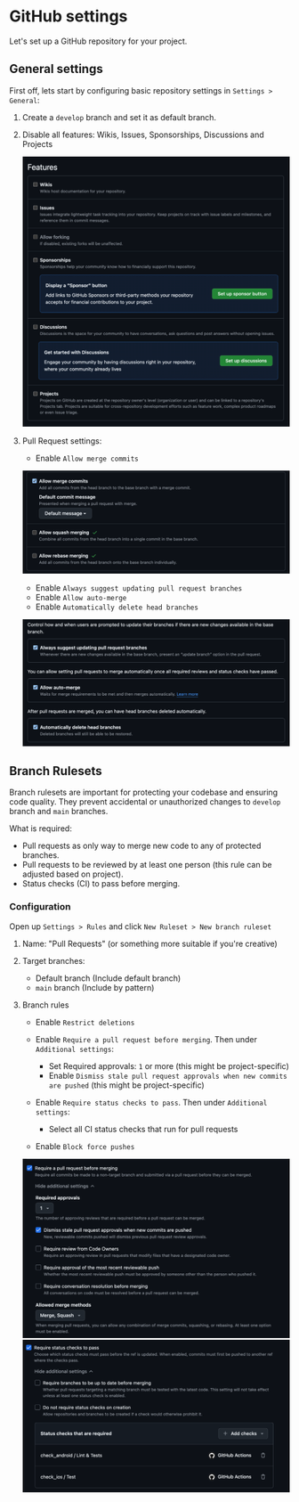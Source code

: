 # GitHub settings
Let's set up a GitHub repository for your project.

## General settings
First off, lets start by configuring basic repository settings in `Settings > General`:

1. Create a `develop` branch and set it as default branch.
2. Disable all features: Wikis, Issues, Sponsorships, Discussions and Projects

    ![](../../../assets/android/android_github_features.png)

3. Pull Request settings: 
    - Enable `Allow merge commits`

    ![](../../../assets/android/android_github_pull_requests.png)

    - Enable `Always suggest updating pull request branches`
    - Enable `Allow auto-merge`
    - Enable `Automatically delete head branches`

    ![](../../../assets/android/android_github_merging.png)

## Branch Rulesets

Branch rulesets are important for protecting your codebase and ensuring code quality. They prevent accidental or unauthorized changes to `develop` branch and `main` branches.

What is required:

- Pull requests as only way to merge new code to any of protected branches.
- Pull requests to be reviewed by at least one person (this rule can be adjusted based on project).
- Status checks (CI) to pass before merging.

### Configuration

Open up `Settings > Rules` and click `New Ruleset > New branch ruleset`

1. Name: "Pull Requests" (or something more suitable if you're creative)
2. Target branches:
    - Default branch (Include default branch)
    - `main` branch (Include by pattern)
3. Branch rules
    - Enable `Restrict deletions`
    - Enable `Require a pull request before merging`. Then under `Additional settings`:
        - Set Required approvals: `1` or more (this might be project-specific)
        - Enable `Dismiss stale pull request approvals when new commits are pushed` (this might be project-specific)

    - Enable `Require status checks to pass`. Then under `Additional settings`:
        - Select all CI status checks that run for pull requests
    - Enable `Block force pushes`

    ![](../../../assets/android/android_github_protection_prs.png)
    ![](../../../assets/android/android_github_protection_ci.png)
